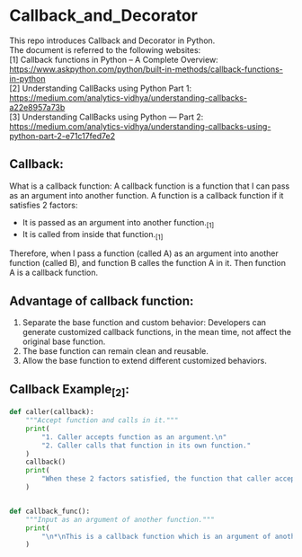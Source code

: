 # Callback_and_Decorator
This repo introduces Callback and Decorator in Python. <br >
The document is referred to the following websites:<br >
[1] Callback functions in Python – A Complete Overview: https://www.askpython.com/python/built-in-methods/callback-functions-in-python<br >
[2] Understanding CallBacks using Python Part 1: https://medium.com/analytics-vidhya/understanding-callbacks-a22e8957a73b<br >
[3] Understanding CallBacks using Python — Part 2: https://medium.com/analytics-vidhya/understanding-callbacks-using-python-part-2-e71c17fed7e2<br >

## Callback:
What is a callback function:
A callback function is a function that I can pass as an argument into another function. A function is a callback function if it satisfies 2 factors:
- It is passed as an argument into another function.<sub>[1]</sub><br >
- It is called from inside that function.<sub>[1]</sub><br >

Therefore, when I pass a function (called A) as an argument into another function (called B), and function B calles the function A in it. Then function A is a callback function.<br >
## Advantage of callback function:
1. Separate the base function and custom behavior: Developers can generate customized callback functions, in the mean time, not affect the original base function. <br >
2. The base function can remain clean and reusable.<br >
3. Allow the base function to extend different customized behaviors.<br >
## Callback Example<sub>[2]</sub>:
```python
def caller(callback):
    """Accept function and calls in it."""
    print(
        "1. Caller accepts function as an argument.\n"
        "2. Caller calls that function in its own function."
    )
    callback()
    print(
        "When these 2 factors satisfied, the function that caller accepts is a callback function."
    )


def callback_func():
    """Input as an argument of another function."""
    print(
        "\n*\nThis is a callback function which is an argument of another function.\n*\n"
    )
```

